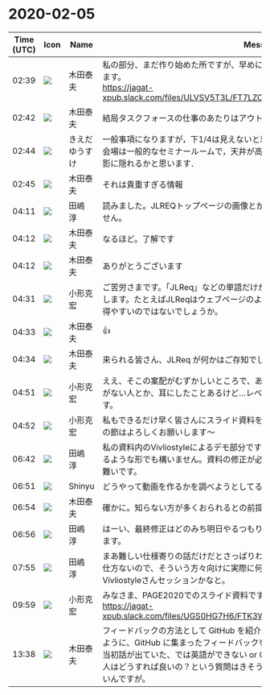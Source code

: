 # 2020-02-05

|Time (UTC)|Icon|Name|Message|
|---|---|---|---|
|02:39|![](https://avatars.slack-edge.com/2020-02-05/937202829237_c9f8fb5bef5877305d00_72.jpg)|木田泰夫|私の部分、まだ作り始めた所ですが、早めにフィードバックをいただくためにお送りします。<br>https://jagat-xpub.slack.com/files/ULVSV5T3L/FT7LZCY2F/jlreq_tf_update___page_2020.pdf|
|02:42|![](https://avatars.slack-edge.com/2020-02-05/937202829237_c9f8fb5bef5877305d00_72.jpg)|木田泰夫|結局タスクフォースの仕事のあたりはアウトラインにしちゃいました。|
|02:44|![](https://avatars.slack-edge.com/2019-03-11/571585797168_09840ca518e784c46d3a_72.png)|きえだゆうすけ|一般事項になりますが，下1/4は見えないと思って頂いた方がよいです．<br>会場は一般的なセミナールームで，天井が高い訳ではないので，前方も着席された方の影に隠れるかと思います．|
|02:45|![](https://avatars.slack-edge.com/2020-02-05/937202829237_c9f8fb5bef5877305d00_72.jpg)|木田泰夫|それは貴重すぎる情報|
|04:11|![](https://secure.gravatar.com/avatar/698cc14290c3976fdd9f0a23494b87c1.jpg?s=72&d=https%3A%2F%2Fa.slack-edge.com%2Fdf10d%2Fimg%2Favatars%2Fava_0018-72.png)|田嶋　淳|読みました。JLREQトップページの画像とか書籍版の紹介とかあってもよいかも知れません。|
|04:12|![](https://avatars.slack-edge.com/2020-02-05/937202829237_c9f8fb5bef5877305d00_72.jpg)|木田泰夫|なるほど。了解です|
|04:12|![](https://avatars.slack-edge.com/2020-02-05/937202829237_c9f8fb5bef5877305d00_72.jpg)|木田泰夫|ありがとうございます|
|04:31|![](https://avatars.slack-edge.com/2020-01-22/918424979847_0035b70d5fcd5cec902e_72.png)|小形克宏|ご苦労さまです。「JLReq」などの単語だけが掲げられて、ちょっと頭に入りづらい気もします。たとえばJLReqはウェブページのような実体を示すようにした方が手掛かりを得やすいのではないでしょうか。|
|04:33|![](https://avatars.slack-edge.com/2020-02-05/937202829237_c9f8fb5bef5877305d00_72.jpg)|木田泰夫|:+1:|
|04:34|![](https://avatars.slack-edge.com/2020-02-05/937202829237_c9f8fb5bef5877305d00_72.jpg)|木田泰夫|来られる皆さん、JLReq が何かはご存知でしょうかね？|
|04:51|![](https://avatars.slack-edge.com/2020-01-22/918424979847_0035b70d5fcd5cec902e_72.png)|小形克宏|ええ、そこの案配がむずかしいところで、あまり玄人向けにしてしまうと、聞いたことがない人とか、耳にしたことあるけど…レベルの人が入ってこれなくなるのが心配です。|
|04:52|![](https://avatars.slack-edge.com/2020-01-22/918424979847_0035b70d5fcd5cec902e_72.png)|小形克宏|私もできるだけ早く皆さんにスライド資料をレビューしていただこうと準備中です。その節はよろしくお願いします〜|
|06:42|![](https://secure.gravatar.com/avatar/698cc14290c3976fdd9f0a23494b87c1.jpg?s=72&d=https%3A%2F%2Fa.slack-edge.com%2Fdf10d%2Fimg%2Favatars%2Fava_0018-72.png)|田嶋　淳|私の資料内のVivliostyleによるデモ部分ですが、動画化が難しければ一旦村上さんに振るような形でも構いません。資料の修正が必要かどうかだけお知らせいただければ有り難いです。|
|06:51|![](https://avatars.slack-edge.com/2019-04-17/604316276593_b98417506de391d2c423_72.jpg)|Shinyu|どうやって動画を作るかを調べようとしてるところです。|
|06:54|![](https://avatars.slack-edge.com/2020-02-05/937202829237_c9f8fb5bef5877305d00_72.jpg)|木田泰夫|確かに。知らない方が多くおられるとの前提の方が良いですね|
|06:56|![](https://secure.gravatar.com/avatar/698cc14290c3976fdd9f0a23494b87c1.jpg?s=72&d=https%3A%2F%2Fa.slack-edge.com%2Fdf10d%2Fimg%2Favatars%2Fava_0018-72.png)|田嶋　淳|はーい、最終修正はどのみち明日やるつもりでしたので大丈夫です。よろしくお願いします。|
|07:55|![](https://secure.gravatar.com/avatar/698cc14290c3976fdd9f0a23494b87c1.jpg?s=72&d=https%3A%2F%2Fa.slack-edge.com%2Fdf10d%2Fimg%2Favatars%2Fava_0018-72.png)|田嶋　淳|まあ難しい仕様寄りの話だけだとさっぱりわかった気になれない方が一定数混じるのは仕方ないので、そういう方々向けに実際に何かが動いている絵を見せる役割が最後のVivliostyleさんセッションかなと。|
|09:59|![](https://avatars.slack-edge.com/2020-01-22/918424979847_0035b70d5fcd5cec902e_72.png)|小形克宏|みなさま、PAGE2020でのスライド資料です。厳しいご意見をお待ちしております。<br>https://jagat-xpub.slack.com/files/UGS0HG7H6/FTK3WSE5A/css_________vivliostyle_________.pdf|
|13:38|![](https://avatars.slack-edge.com/2020-02-05/937202829237_c9f8fb5bef5877305d00_72.jpg)|木田泰夫|フィードバックの方法として GitHub を紹介しておくべきですね。木枝さんが言われたように、GitHub に集まったフィードバックをどうするか含めて。<br>当初話が出ていた、では英語ができない or GitHub みたいなテクニカルなのはだめ、な人はどうすれば良いの？という質問はきそうですね。GitHub さえ使えれば日本語でもいいんですが。|
